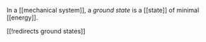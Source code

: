 

In a [[mechanical system]], a _ground state_ is a [[state]] of minimal [[energy]].

[[!redirects ground states]]
